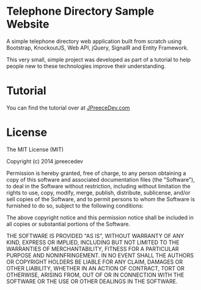 # Telephone Directory Sample Website
A simple telephone directory web application built from scratch using Bootstrap, KnockoutJS, Web API, jQuery, SignalR and Entity Framework.

This very small, simple project was developed as part of a tutorial to help people new to these technologies improve their understanding.

# Tutorial

You can find the tutorial over at [JPreeceDev.com](http://jpreecedev.com/2014/03/08/create-a-telephone-directory-with-bootstrap-knockoutjs-jquery-web-api-and-entity-framework-part-1-of-2/)

# License
The MIT License (MIT)

Copyright (c) 2014 jpreecedev

Permission is hereby granted, free of charge, to any person obtaining a copy
of this software and associated documentation files (the "Software"), to deal
in the Software without restriction, including without limitation the rights
to use, copy, modify, merge, publish, distribute, sublicense, and/or sell
copies of the Software, and to permit persons to whom the Software is
furnished to do so, subject to the following conditions:

The above copyright notice and this permission notice shall be included in all
copies or substantial portions of the Software.

THE SOFTWARE IS PROVIDED "AS IS", WITHOUT WARRANTY OF ANY KIND, EXPRESS OR
IMPLIED, INCLUDING BUT NOT LIMITED TO THE WARRANTIES OF MERCHANTABILITY,
FITNESS FOR A PARTICULAR PURPOSE AND NONINFRINGEMENT. IN NO EVENT SHALL THE
AUTHORS OR COPYRIGHT HOLDERS BE LIABLE FOR ANY CLAIM, DAMAGES OR OTHER
LIABILITY, WHETHER IN AN ACTION OF CONTRACT, TORT OR OTHERWISE, ARISING FROM,
OUT OF OR IN CONNECTION WITH THE SOFTWARE OR THE USE OR OTHER DEALINGS IN THE
SOFTWARE.